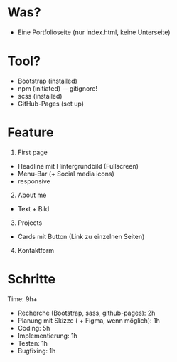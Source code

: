 # Was?

- Eine Portfolioseite (nur index.html, keine Unterseite)

# Tool?

- Bootstrap (installed)
- npm (initiated) -- gitignore!
- scss (installed)
- GitHub-Pages (set up)

# Feature

1. First page

- Headline mit Hintergrundbild (Fullscreen)
- Menu-Bar (+ Social media icons)
- responsive

2. About me

- Text + Bild

3. Projects

- Cards mit Button (Link zu einzelnen Seiten)

4. Kontaktform

# Schritte

Time: 9h+

- Recherche (Bootstrap, sass, github-pages): 2h
- Planung mit Skizze ( + Figma, wenn möglich): 1h
- Coding: 5h
- Implementierung: 1h
- Testen: 1h
- Bugfixing: 1h

